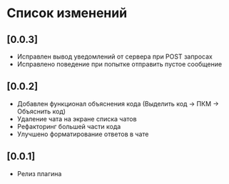 # Список изменений

## [0.0.3]
- Исправлен вывод уведомлений от сервера при POST запросах
- Исправлено поведение при попытке отправить пустое сообщение

## [0.0.2]
- Добавлен функционал объяснения кода (Выделить код -> ПКМ -> Объяснить код)
- Удаление чата на экране списка чатов
- Рефакторинг большей части кода
- Улучшено форматирование ответов в чате

## [0.0.1]
- Релиз плагина